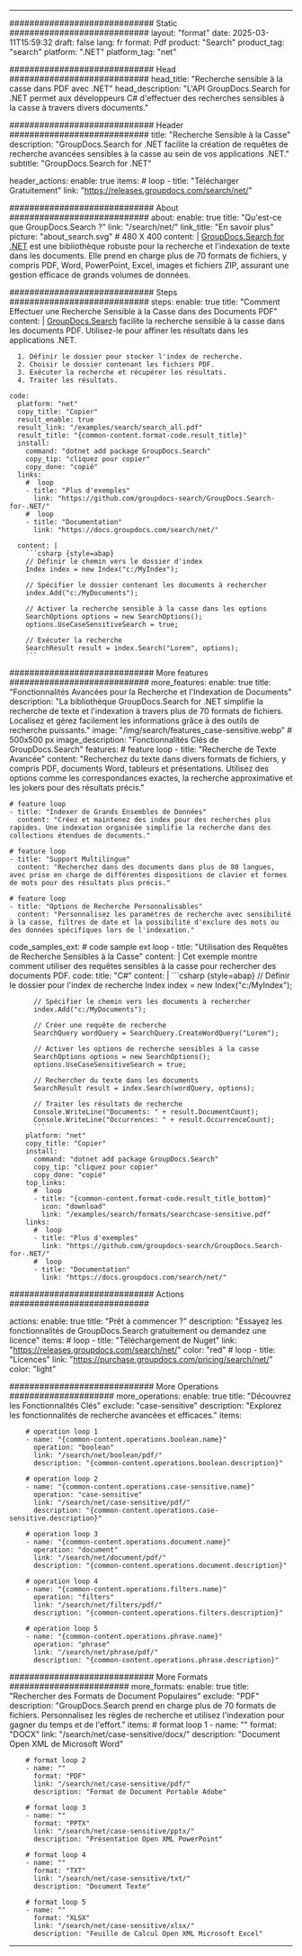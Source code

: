 
---
############################# Static ############################
layout: "format"
date:  2025-03-11T15:59:32
draft: false
lang: fr
format: Pdf
product: "Search"
product_tag: "search"
platform: ".NET"
platform_tag: "net"

############################# Head ############################
head_title: "Recherche sensible à la casse dans PDF avec .NET"
head_description: "L'API GroupDocs.Search for .NET permet aux développeurs C# d'effectuer des recherches sensibles à la casse à travers divers documents."

############################# Header ############################
title: "Recherche Sensible à la Casse" 
description: "GroupDocs.Search for .NET facilite la création de requêtes de recherche avancées sensibles à la casse au sein de vos applications .NET."
subtitle: "GroupDocs.Search for .NET" 

header_actions:
  enable: true
  items:
    #  loop
    - title: "Télécharger Gratuitement"
      link: "https://releases.groupdocs.com/search/net/"
      
############################# About ############################
about:
    enable: true
    title: "Qu'est-ce que GroupDocs.Search ?"
    link: "/search/net/"
    link_title: "En savoir plus"
    picture: "about_search.svg" # 480 X 400
    content: |
       [GroupDocs.Search for .NET](/search/net/) est une bibliothèque robuste pour la recherche et l'indexation de texte dans les documents. Elle prend en charge plus de 70 formats de fichiers, y compris PDF, Word, PowerPoint, Excel, images et fichiers ZIP, assurant une gestion efficace de grands volumes de données.

############################# Steps ############################
steps:
    enable: true
    title: "Comment Effectuer une Recherche Sensible à la Casse dans des Documents PDF"
    content: |
      [GroupDocs.Search](/search/net/) facilite la recherche sensible à la casse dans les documents PDF. Utilisez-le pour affiner les résultats dans les applications .NET.
      
      1. Définir le dossier pour stocker l'index de recherche.
      2. Choisir le dossier contenant les fichiers PDF.
      3. Exécuter la recherche et récupérer les résultats.
      4. Traiter les résultats.
   
    code:
      platform: "net"
      copy_title: "Copier"
      result_enable: true
      result_link: "/examples/search/search_all.pdf"
      result_title: "{common-content.format-code.result_title}"
      install:
        command: "dotnet add package GroupDocs.Search"
        copy_tip: "cliquez pour copier"
        copy_done: "copié"
      links:
        #  loop
        - title: "Plus d'exemples"
          link: "https://github.com/groupdocs-search/GroupDocs.Search-for-.NET/"
        #  loop
        - title: "Documentation"
          link: "https://docs.groupdocs.com/search/net/"
          
      content: |
        ```csharp {style=abap}
        // Définir le chemin vers le dossier d'index
        Index index = new Index("c:/MyIndex");

        // Spécifier le dossier contenant les documents à rechercher
        index.Add("c:/MyDocuments");

        // Activer la recherche sensible à la casse dans les options
        SearchOptions options = new SearchOptions();
        options.UseCaseSensitiveSearch = true;

        // Exécuter la recherche
        SearchResult result = index.Search("Lorem", options);
        ```            

############################# More features ############################
more_features:
  enable: true
  title: "Fonctionnalités Avancées pour la Recherche et l'Indexation de Documents"
  description: "La bibliothèque GroupDocs.Search for .NET simplifie la recherche de texte et l'indexation à travers plus de 70 formats de fichiers. Localisez et gérez facilement les informations grâce à des outils de recherche puissants."
  image: "/img/search/features_case-sensitive.webp" # 500x500 px
  image_description: "Fonctionnalités Clés de GroupDocs.Search"
  features:
    # feature loop
    - title: "Recherche de Texte Avancée"
      content: "Recherchez du texte dans divers formats de fichiers, y compris PDF, documents Word, tableurs et présentations. Utilisez des options comme les correspondances exactes, la recherche approximative et les jokers pour des résultats précis."

    # feature loop
    - title: "Indexer de Grands Ensembles de Données"
      content: "Créez et maintenez des index pour des recherches plus rapides. Une indexation organisée simplifie la recherche dans des collections étendues de documents."

    # feature loop
    - title: "Support Multilingue"
      content: "Recherchez dans des documents dans plus de 80 langues, avec prise en charge de différentes dispositions de clavier et formes de mots pour des résultats plus précis."

    # feature loop
    - title: "Options de Recherche Personnalisables"
      content: "Personnalisez les paramètres de recherche avec sensibilité à la casse, filtres de date et la possibilité d'exclure des mots ou des données spécifiques lors de l'indexation."
      
  code_samples_ext:
    # code sample ext loop
    - title: "Utilisation des Requêtes de Recherche Sensibles à la Casse"
      content: |
        Cet exemple montre comment utiliser des requêtes sensibles à la casse pour rechercher des documents PDF.
      code:
        title: "C#"
        content: |
          ```csharp {style=abap}
          // Définir le dossier pour l'index de recherche
          Index index = new Index("c:/MyIndex");
              
          // Spécifier le chemin vers les documents à rechercher
          index.Add("c:/MyDocuments");

          // Créer une requête de recherche
          SearchQuery wordQuery = SearchQuery.CreateWordQuery("Lorem");

          // Activer les options de recherche sensibles à la casse
          SearchOptions options = new SearchOptions();
          options.UseCaseSensitiveSearch = true;

          // Rechercher du texte dans les documents
          SearchResult result = index.Search(wordQuery, options);
          
          // Traiter les résultats de recherche
          Console.WriteLine("Documents: " + result.DocumentCount);
          Console.WriteLine("Occurrences: " + result.OccurrenceCount);
          ```
        platform: "net"
        copy_title: "Copier"
        install:
          command: "dotnet add package GroupDocs.Search"
          copy_tip: "cliquez pour copier"
          copy_done: "copié"
        top_links:
          #  loop
          - title: "{common-content.format-code.result_title_bottom}"
            icon: "download"
            link: "/examples/search/formats/searchcase-sensitive.pdf"
        links:
          #  loop
          - title: "Plus d'exemples"
            link: "https://github.com/groupdocs-search/GroupDocs.Search-for-.NET/"
          #  loop
          - title: "Documentation"
            link: "https://docs.groupdocs.com/search/net/"
            

            


############################# Actions ############################

actions:
  enable: true
  title: "Prêt à commencer ?"
  description: "Essayez les fonctionnalités de GroupDocs.Search gratuitement ou demandez une licence"
  items:
    #  loop
    - title: "Téléchargement de Nuget"
      link: "https://releases.groupdocs.com/search/net/"
      color: "red"
        #  loop
    - title: "Licences"
      link: "https://purchase.groupdocs.com/pricing/search/net/"
      color: "light"


############################# More Operations #####################
more_operations:
    enable: true
    title: "Découvrez les Fonctionnalités Clés"
    exclude: "case-sensitive"
    description: "Explorez les fonctionnalités de recherche avancées et efficaces."
    items: 
          
        # operation loop 1
        - name: "{common-content.operations.boolean.name}"
          operation: "boolean"
          link: "/search/net/boolean/pdf/"
          description: "{common-content.operations.boolean.description}"

        # operation loop 2
        - name: "{common-content.operations.case-sensitive.name}"
          operation: "case-sensitive"
          link: "/search/net/case-sensitive/pdf/"
          description: "{common-content.operations.case-sensitive.description}"

        # operation loop 3
        - name: "{common-content.operations.document.name}"
          operation: "document"
          link: "/search/net/document/pdf/"
          description: "{common-content.operations.document.description}"

        # operation loop 4
        - name: "{common-content.operations.filters.name}"
          operation: "filters"
          link: "/search/net/filters/pdf/"
          description: "{common-content.operations.filters.description}"

        # operation loop 5
        - name: "{common-content.operations.phrase.name}"
          operation: "phrase"
          link: "/search/net/phrase/pdf/"
          description: "{common-content.operations.phrase.description}"
          
        
          
############################# More Formats ########################
more_formats:
    enable: true
    title: "Rechercher des Formats de Document Populaires"
    exclude: "PDF"
    description: "GroupDocs.Search prend en charge plus de 70 formats de fichiers. Personnalisez les règles de recherche et utilisez l'indexation pour gagner du temps et de l'effort."
    items: 
        # format loop 1
        - name: ""
          format: "DOCX"
          link: "/search/net/case-sensitive/docx/"
          description: "Document Open XML de Microsoft Word"
          
        # format loop 2
        - name: ""
          format: "PDF"
          link: "/search/net/case-sensitive/pdf/"
          description: "Format de Document Portable Adobe"
          
        # format loop 3
        - name: ""
          format: "PPTX"
          link: "/search/net/case-sensitive/pptx/"
          description: "Présentation Open XML PowerPoint"

        # format loop 4
        - name: ""
          format: "TXT"
          link: "/search/net/case-sensitive/txt/"
          description: "Document Texte"
          
        # format loop 5
        - name: ""
          format: "XLSX"
          link: "/search/net/case-sensitive/xlsx/"
          description: "Feuille de Calcul Open XML Microsoft Excel"
  

---